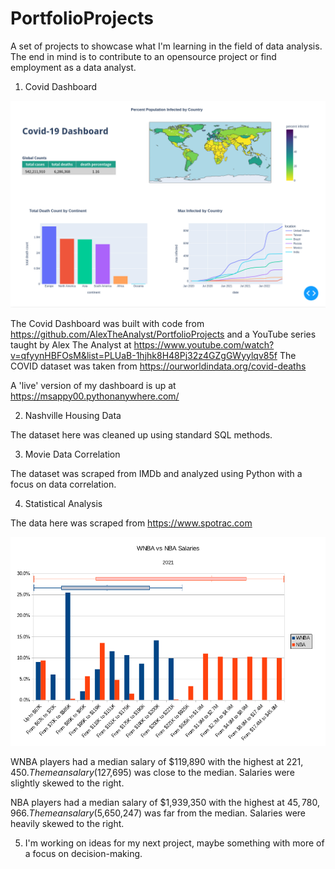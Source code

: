 # PortfolioProjects
A set of projects to showcase what I'm learning in the field of data analysis.
The end in mind is to contribute to an opensource project or find employment as a data analyst.

1) Covid Dashboard

![alt text](https://github.com/msappy00/PortfolioProjects/blob/main/Dashboard/covid_dashboard.png?raw=true)

The Covid Dashboard was built with code from https://github.com/AlexTheAnalyst/PortfolioProjects
and a YouTube series taught by Alex The Analyst at https://www.youtube.com/watch?v=qfyynHBFOsM&list=PLUaB-1hjhk8H48Pj32z4GZgGWyylqv85f
The COVID dataset was taken from https://ourworldindata.org/covid-deaths

A 'live' version of my dashboard is up at https://msappy00.pythonanywhere.com/

2) Nashville Housing Data

The dataset here was cleaned up using standard SQL methods.

3) Movie Data Correlation

The dataset was scraped from IMDb and analyzed using Python with a focus on data correlation.

4) Statistical Analysis

The data here was scraped from https://www.spotrac.com

![alt text](https://github.com/msappy00/PortfolioProjects/blob/main/wnba_v_nba.png?raw=true)

WNBA players had a median salary of $119,890 with the highest at $221,450. The mean salary 
($127,695) was close to the median. Salaries were slightly skewed to the right.

NBA players had a median salary of $1,939,350 with the highest at $45,780,966. The mean 
salary ($5,650,247) was far from the median. Salaries were heavily skewed to the right.

5) I'm working on ideas for my next project, maybe something with more of a focus on decision-making.
